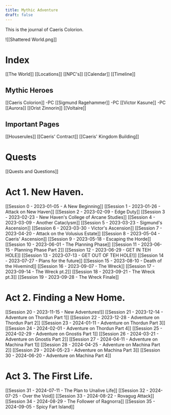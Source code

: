 ```yaml
---
title: Mythic Adventure
draft: false
---
```

 
This is the journal of Caeris Colorion.

![[Shattered World.png]]

# Index

[[The World]]
[[Locations]]
[[NPC's]]
[[Calendar]]
[[Timeline]]

## Mythic Heroes
[[Caeris Colorion]] -PC
[[Sigmund Ragehammer]] -PC
[[Victor Kasune]] -PC
[[Aurora]]
[[Orist Zinnorin]]
[[Voltaire]]

## Important Pages
[[Houserules]]
[[Caeris' Contract]]
[[Caeris' Kingdom Building]]

# Quests
[[Quests and Questions]]

#  Act 1. New Haven.
[[Session 0 - 2023-01-05 - A New Beginning]]
[[Session 1 - 2023-01-26 - Attack on New Haven]]
[[Session 2 - 2023-02-09 - Edge Duty]]
[[Session 3 - 2023-02-23 - New Haven's College of Arcane Studies]]
[[Session 4 - 2023-03-09 - Another Cataclysm]]
[[Session 5 - 2023-03-23 - Sigmund's Ascension]]
[[Session 6 - 2023-03-30 - Victor's Ascension]]
[[Session 7 - 2023-04-20 - Attack on the Volusius Estate]]
[[Session 8 - 2023-05-04 - Caeris' Ascension]]
[[Session 9 - 2023-05-18 - Escaping the Horde]]
[[Session 10 - 2023-06-01 - The Planning Phase]]
[[Session 11 - 2023-06-15 - Planning Phase Part 2]]
[[Session 12 - 2023-06-29 - GET IN TEH HOLE]]
[[Session 13 - 2023-07-13 - GET OUT OF TEH HOLE!]]
[[Session 14 - 2023-07-27 - Plans for the future]]
[[Session 15 - 2023-08-10 - Death of the Hivemind]]
[[Session 16 - 2023-09-07 - The Wreck]]
[[Session 17 - 2023-09-14 - The Wreck pt.2]]
[[Session 18 - 2023-09-21 - The Wreck pt.3]]
[[Session 19 - 2023-09-28 - The Wreck Finale]]

# Act 2. Finding a New Home.
[[Session 20 - 2023-11-15 - New Adventures!]]
[[Session 21 - 2023-12-14 - Adventure on Thordun Part 1]]
[[Session 22 - 2023-12-28 - Adventure on Thordun Part 2]]
[[Session 23 - 2024-01-11 - Adventure on Thordun Part 3]]
[[Session 24 - 2024-02-01 - Adventure on Thordun Part 4]]
[[Session 25 - 2024-02-29 - Adventure on Gnostis Part 1]]
[[Session 26 - 2024-03-21 - Adventure on Gnostis Part 2]]
[[Session 27 - 2024-04-11 - Adventure on Machina Part 1]]
[[Session 28 - 2024-04-25 - Adventure on Machina Part 2]]
[[Session 29 - 2024-05-23 - Adventure on Machina Part 3]]
[[Session 30 - 2024-06-20 - Adventure on Machina Part 4]]

# Act 3. The First Life.
[[Session 31 - 2024-07-11 - The Plan to Unalive Life]]
[[Session 32 - 2024-07-25 - Over the Void]]
[[Session 33 - 2024-08-22 - Rovagug Attack]]
[[Session 34 - 2024-08-29 - The Follower of Ragnorra]]
[[Session 35 - 2024-09-05 - Spicy Fart Island]]


